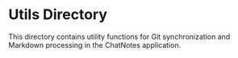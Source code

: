 # Utils Directory

This directory contains utility functions for Git synchronization and Markdown processing in the ChatNotes application. 